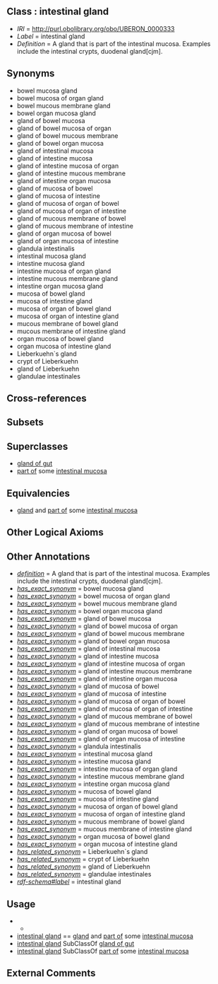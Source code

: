
## Class : intestinal gland

 * *IRI* = http://purl.obolibrary.org/obo/UBERON_0000333
 * *Label* = intestinal gland
 * *Definition* = A gland that is part of the intestinal mucosa. Examples include the intestinal crypts, duodenal gland[cjm].

## Synonyms

 * bowel mucosa gland
 * bowel mucosa of organ gland
 * bowel mucous membrane gland
 * bowel organ mucosa gland
 * gland of bowel mucosa
 * gland of bowel mucosa of organ
 * gland of bowel mucous membrane
 * gland of bowel organ mucosa
 * gland of intestinal mucosa
 * gland of intestine mucosa
 * gland of intestine mucosa of organ
 * gland of intestine mucous membrane
 * gland of intestine organ mucosa
 * gland of mucosa of bowel
 * gland of mucosa of intestine
 * gland of mucosa of organ of bowel
 * gland of mucosa of organ of intestine
 * gland of mucous membrane of bowel
 * gland of mucous membrane of intestine
 * gland of organ mucosa of bowel
 * gland of organ mucosa of intestine
 * glandula intestinalis
 * intestinal mucosa gland
 * intestine mucosa gland
 * intestine mucosa of organ gland
 * intestine mucous membrane gland
 * intestine organ mucosa gland
 * mucosa of bowel gland
 * mucosa of intestine gland
 * mucosa of organ of bowel gland
 * mucosa of organ of intestine gland
 * mucous membrane of bowel gland
 * mucous membrane of intestine gland
 * organ mucosa of bowel gland
 * organ mucosa of intestine gland
 * Lieberkuehn`s gland
 * crypt of Lieberkuehn
 * gland of Lieberkuehn
 * glandulae intestinales

## Cross-references


## Subsets


## Superclasses

 * [gland of gut](../../UBERON/08/UBERON_0003408.md)
 * [part of](../../BFO/50/BFO_0000050.md) some [intestinal mucosa](../../UBERON/42/UBERON_0001242.md)

## Equivalencies

 * [gland](../../UBERON/30/UBERON_0002530.md) and [part of](../../BFO/50/BFO_0000050.md) some [intestinal mucosa](../../UBERON/42/UBERON_0001242.md)

## Other Logical Axioms


## Other Annotations

 * *[definition](../../IAO/15/IAO_0000115.md)* = A gland that is part of the intestinal mucosa. Examples include the intestinal crypts, duodenal gland[cjm].
 * *[has_exact_synonym](../../ym/oboInOwl#hasExactSynonym.md)* = bowel mucosa gland
 * *[has_exact_synonym](../../ym/oboInOwl#hasExactSynonym.md)* = bowel mucosa of organ gland
 * *[has_exact_synonym](../../ym/oboInOwl#hasExactSynonym.md)* = bowel mucous membrane gland
 * *[has_exact_synonym](../../ym/oboInOwl#hasExactSynonym.md)* = bowel organ mucosa gland
 * *[has_exact_synonym](../../ym/oboInOwl#hasExactSynonym.md)* = gland of bowel mucosa
 * *[has_exact_synonym](../../ym/oboInOwl#hasExactSynonym.md)* = gland of bowel mucosa of organ
 * *[has_exact_synonym](../../ym/oboInOwl#hasExactSynonym.md)* = gland of bowel mucous membrane
 * *[has_exact_synonym](../../ym/oboInOwl#hasExactSynonym.md)* = gland of bowel organ mucosa
 * *[has_exact_synonym](../../ym/oboInOwl#hasExactSynonym.md)* = gland of intestinal mucosa
 * *[has_exact_synonym](../../ym/oboInOwl#hasExactSynonym.md)* = gland of intestine mucosa
 * *[has_exact_synonym](../../ym/oboInOwl#hasExactSynonym.md)* = gland of intestine mucosa of organ
 * *[has_exact_synonym](../../ym/oboInOwl#hasExactSynonym.md)* = gland of intestine mucous membrane
 * *[has_exact_synonym](../../ym/oboInOwl#hasExactSynonym.md)* = gland of intestine organ mucosa
 * *[has_exact_synonym](../../ym/oboInOwl#hasExactSynonym.md)* = gland of mucosa of bowel
 * *[has_exact_synonym](../../ym/oboInOwl#hasExactSynonym.md)* = gland of mucosa of intestine
 * *[has_exact_synonym](../../ym/oboInOwl#hasExactSynonym.md)* = gland of mucosa of organ of bowel
 * *[has_exact_synonym](../../ym/oboInOwl#hasExactSynonym.md)* = gland of mucosa of organ of intestine
 * *[has_exact_synonym](../../ym/oboInOwl#hasExactSynonym.md)* = gland of mucous membrane of bowel
 * *[has_exact_synonym](../../ym/oboInOwl#hasExactSynonym.md)* = gland of mucous membrane of intestine
 * *[has_exact_synonym](../../ym/oboInOwl#hasExactSynonym.md)* = gland of organ mucosa of bowel
 * *[has_exact_synonym](../../ym/oboInOwl#hasExactSynonym.md)* = gland of organ mucosa of intestine
 * *[has_exact_synonym](../../ym/oboInOwl#hasExactSynonym.md)* = glandula intestinalis
 * *[has_exact_synonym](../../ym/oboInOwl#hasExactSynonym.md)* = intestinal mucosa gland
 * *[has_exact_synonym](../../ym/oboInOwl#hasExactSynonym.md)* = intestine mucosa gland
 * *[has_exact_synonym](../../ym/oboInOwl#hasExactSynonym.md)* = intestine mucosa of organ gland
 * *[has_exact_synonym](../../ym/oboInOwl#hasExactSynonym.md)* = intestine mucous membrane gland
 * *[has_exact_synonym](../../ym/oboInOwl#hasExactSynonym.md)* = intestine organ mucosa gland
 * *[has_exact_synonym](../../ym/oboInOwl#hasExactSynonym.md)* = mucosa of bowel gland
 * *[has_exact_synonym](../../ym/oboInOwl#hasExactSynonym.md)* = mucosa of intestine gland
 * *[has_exact_synonym](../../ym/oboInOwl#hasExactSynonym.md)* = mucosa of organ of bowel gland
 * *[has_exact_synonym](../../ym/oboInOwl#hasExactSynonym.md)* = mucosa of organ of intestine gland
 * *[has_exact_synonym](../../ym/oboInOwl#hasExactSynonym.md)* = mucous membrane of bowel gland
 * *[has_exact_synonym](../../ym/oboInOwl#hasExactSynonym.md)* = mucous membrane of intestine gland
 * *[has_exact_synonym](../../ym/oboInOwl#hasExactSynonym.md)* = organ mucosa of bowel gland
 * *[has_exact_synonym](../../ym/oboInOwl#hasExactSynonym.md)* = organ mucosa of intestine gland
 * *[has_related_synonym](../../ym/oboInOwl#hasRelatedSynonym.md)* = Lieberkuehn`s gland
 * *[has_related_synonym](../../ym/oboInOwl#hasRelatedSynonym.md)* = crypt of Lieberkuehn
 * *[has_related_synonym](../../ym/oboInOwl#hasRelatedSynonym.md)* = gland of Lieberkuehn
 * *[has_related_synonym](../../ym/oboInOwl#hasRelatedSynonym.md)* = glandulae intestinales
 * *[rdf-schema#label](../../el/rdf-schema#label.md)* = intestinal gland

## Usage

 * -
 * [intestinal gland](../../UBERON/33/UBERON_0000333.md) == [gland](../../UBERON/30/UBERON_0002530.md) and [part of](../../BFO/50/BFO_0000050.md) some [intestinal mucosa](../../UBERON/42/UBERON_0001242.md)
 * [intestinal gland](../../UBERON/33/UBERON_0000333.md) SubClassOf [gland of gut](../../UBERON/08/UBERON_0003408.md)
 * [intestinal gland](../../UBERON/33/UBERON_0000333.md) SubClassOf [part of](../../BFO/50/BFO_0000050.md) some [intestinal mucosa](../../UBERON/42/UBERON_0001242.md)

## External Comments

